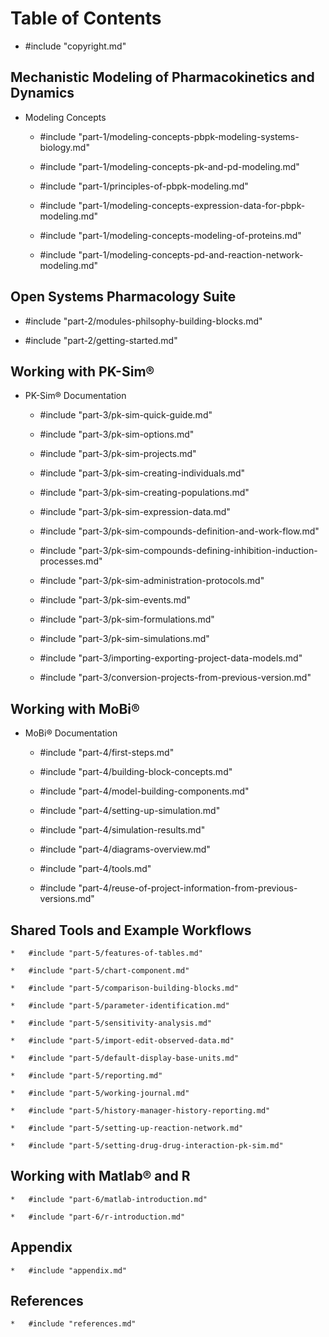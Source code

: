 # Table of Contents

*   #include "copyright.md"

##   Mechanistic Modeling of Pharmacokinetics and Dynamics
    
*  Modeling Concepts
    
    *   #include "part-1/modeling-concepts-pbpk-modeling-systems-biology.md"
    
    *   #include "part-1/modeling-concepts-pk-and-pd-modeling.md"
    
    *   #include "part-1/principles-of-pbpk-modeling.md"
        
    *   #include "part-1/modeling-concepts-expression-data-for-pbpk-modeling.md"
    
    *   #include "part-1/modeling-concepts-modeling-of-proteins.md"
    
    *   #include "part-1/modeling-concepts-pd-and-reaction-network-modeling.md"

##   Open Systems Pharmacology Suite

*  #include "part-2/modules-philsophy-building-blocks.md"
                
*  #include "part-2/getting-started.md"

##   Working with PK-Sim®

*   PK-Sim® Documentation

    *   #include "part-3/pk-sim-quick-guide‌.md"

    *   #include "part-3/pk-sim-options.md"

    *   #include "part-3/pk-sim-projects.md"

    *   #include "part-3/pk-sim-creating-individuals.md"

    *   #include "part-3/pk-sim-creating-populations.md"

    *   #include "part-3/pk-sim-expression-data.md"

    *   #include "part-3/pk-sim-compounds-definition-and-work-flow.md"

    *   #include "part-3/pk-sim-compounds-defining-inhibition-induction-processes.md"

    *   #include "part-3/pk-sim-administration-protocols.md"

    *   #include "part-3/pk-sim-events.md"

    *   #include "part-3/pk-sim-formulations.md"

    *   #include "part-3/pk-sim-simulations.md"

    *   #include "part-3/importing-exporting-project-data-models.md"

    *   #include "part-3/conversion-projects-from-previous-version.md"

##   Working with MoBi®‌

*   MoBi®‌ Documentation

    *   #include "part-4/first-steps.md"

    *   #include "part-4/building-block-concepts.md"

    *   #include "part-4/model-building-components.md"

    *   #include "part-4/setting-up-simulation.md"

    *   #include "part-4/simulation-results.md"

    *   #include "part-4/diagrams-overview.md"

    *   #include "part-4/tools.md"

    *   #include "part-4/reuse-of-project-information-from-previous-versions.md"

## Shared Tools and Example Workflows

    *   #include "part-5/features-of-tables.md"

    *   #include "part-5/chart-component.md"

    *   #include "part-5/comparison-building-blocks.md"

    *   #include "part-5/parameter-identification.md"

    *   #include "part-5/sensitivity-analysis.md"

    *   #include "part-5/import-edit-observed-data.md"

    *   #include "part-5/default-display-base-units.md"

    *   #include "part-5/reporting.md"

    *   #include "part-5/working-journal.md"

    *   #include "part-5/history-manager-history-reporting‌.md"

    *   #include "part-5/setting-up-reaction-network‌.md"

    *   #include "part-5/setting-drug-drug-interaction-pk-sim‌.md"

## Working with Matlab® and R‌
    
    *   #include "part-6/matlab-introduction.md"

    *   #include "part-6/r-introduction.md"

## Appendix
    
    *   #include "appendix.md"

## References

    *   #include "references.md"